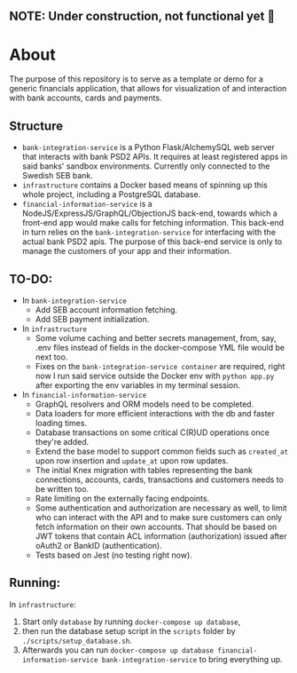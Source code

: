 ## NOTE: Under construction, not functional yet 🚧

# About

The purpose of this repository is to serve as a template or demo for a generic financials application, that allows for visualization of and interaction with bank accounts, cards and payments.

## Structure

- `bank-integration-service` is a Python Flask/AlchemySQL web server that interacts with bank PSD2 APIs. It requires at least registered apps in said banks' sandbox environments. Currently only connected to the Swedish SEB bank.
- `infrastructure` contains a Docker based means of spinning up this whole project, including a PostgreSQL database.
- `financial-information-service` is a NodeJS/ExpressJS/GraphQL/ObjectionJS back-end, towards which a front-end app would make calls for fetching information. This back-end in turn relies on the `bank-integration-service` for interfacing with the actual bank PSD2 apis. The purpose of this back-end service is only to manage the customers of your app and their information.

## TO-DO:

- In `bank-integration-service`
  - Add SEB account information fetching.
  - Add SEB payment initialization.
- In `infrastructure`
  - Some volume caching and better secrets management, from, say, .env files instead of fields in the docker-compose YML file would be next too.
  - Fixes on the `bank-integration-service container` are required, right now I run said service outside the Docker env with `python app.py` after exporting the env variables in my terminal session.
- In `financial-information-service`
  - GraphQL resolvers and ORM models need to be completed.
  - Data loaders for more efficient interactions with the db and faster loading times.
  - Database transactions on some critical C(R)UD operations once they're added.
  - Extend the base model to support common fields such as `created_at` upon row insertion and `update_at` upon row updates.
  - The initial Knex migration with tables representing the bank connections, accounts, cards, transactions and customers needs to be written too.
  - Rate limiting on the externally facing endpoints.
  - Some authentication and authorization are necessary as well, to limit who can interact with the API and to make sure customers can only fetch information on their own accounts. That should be based on JWT tokens that contain ACL information (authorization) issued after oAuth2 or BankID (authentication).
  - Tests based on Jest (no testing right now).

## Running:

In `infrastructure`:

1. Start only `database` by running `docker-compose up database`,
2. then run the database setup script in the `scripts` folder by `./scripts/setup_database.sh`.
3. Afterwards you can run `docker-compose up database financial-information-service bank-integration-service` to bring everything up.
